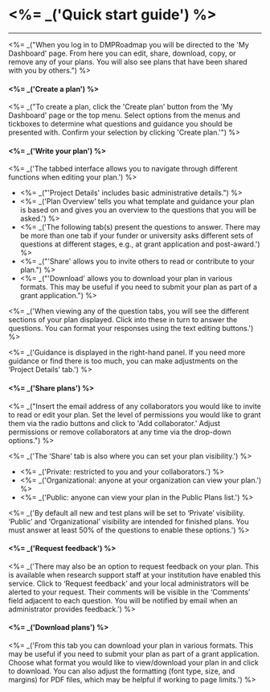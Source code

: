 <%= _('Quick start guide') %>
===============
<hr>
<%= _("When you log in to DMPRoadmap you will be directed to the 'My Dashboard' page. From here you can edit, share, download, copy, or remove any of your plans. You will also see plans that have been shared with you by others.") %>

<h4> <%= _('Create a plan') %></h4>

<%= _("To create a plan, click the 'Create plan' button from the 'My Dashboard' page or the top menu. Select options from the menus and tickboxes to determine what questions and guidance you should be presented with. Confirm your selection by clicking 'Create plan.'") %>
<br>
<h4> <%= _('Write your plan') %> </h4>

<%= _('The tabbed interface allows you to navigate through different functions when editing your plan.') %>

* <%= _("'Project Details' includes basic administrative details.") %>
* <%= _('Plan Overview’ tells you what template and guidance your plan is based on and gives you an overview to the questions that you will be asked.') %>
* <%= _('The following tab(s) present the questions to answer. There may be more than one tab if your funder or university asks different sets of questions at different stages, e.g., at grant application and post-award.') %>
* <%= _("'Share' allows you to invite others to read or contribute to your plan.") %>
* <%= _("'Download' allows you to download your plan in various formats. This may be useful if you need to submit your plan as part of a grant application.") %>

<%= _('When viewing any of the question tabs, you will see the different sections of your plan displayed. Click into these in turn to answer the questions. You can format your responses using the text editing buttons.') %>

<%= _('Guidance is displayed in the right-hand panel. If you need more guidance or find there is too much, you can make adjustments on the ‘Project Details’ tab.') %>
<br>
<h4> <%= _('Share plans') %></h4>

<%= _("Insert the email address of any collaborators you would like to invite to read or edit your plan. Set the level of permissions you would like to grant them via the radio buttons and click to 'Add collaborator.' Adjust permissions or remove collaborators at any time via the drop-down options.") %>

<%= _('The ‘Share’ tab is also where you can set your plan visibility.') %>

* <%= _('Private: restricted to you and your collaborators.') %>
* <%= _('Organizational: anyone at your organization can view your plan.') %>
* <%= _('Public: anyone can view your plan in the Public Plans list.') %>

<%= _('By default all new and test plans will be set to ‘Private’ visibility. ‘Public’ and ‘Organizational’ visibility are intended for finished plans. You must answer at least 50% of the questions to enable these options.') %>
<br>

<h4> <%= _('Request feedback') %></h4>

<%= _('There may also be an option to request feedback on your plan. This is available when research support staff at your institution have enabled this service. Click to ‘Request feedback’ and your local administrators will be alerted to your request. Their comments will be visible in the ‘Comments’ field adjacent to each question. You will be notified by email when an administrator provides feedback.') %>
<br>
<h4> <%= _('Download plans') %></h4>
<%= _('From this tab you can download your plan in various formats. This may be useful if you need to submit your plan as part of a grant application. Choose what format you would like to view/download your plan in and click to download. You can also adjust the formatting (font type, size, and margins) for PDF files, which may be helpful if working to page limits.') %>
